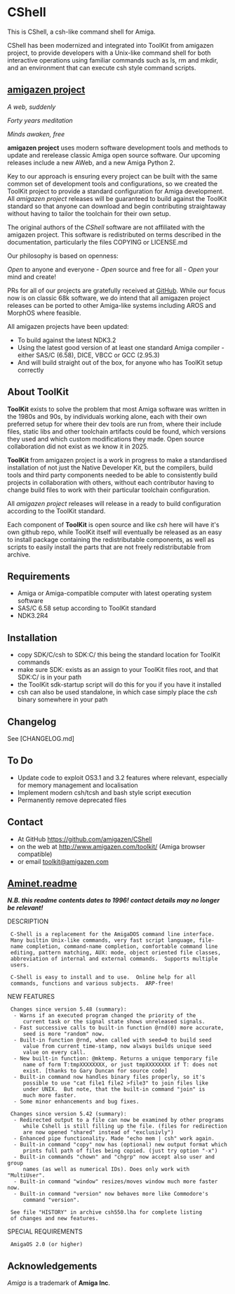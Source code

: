 # CShell

This is CShell, a csh-like command shell for Amiga.

CShell has been modernized and integrated into ToolKit from amigazen project, to provide developers with a Unix-like command shell for both interactive operations using familiar commands such as ls, rm and mkdir, and an environment that can execute csh style command scripts.

## [amigazen project](http://www.amigazen.com)

*A web, suddenly*

*Forty years meditation*

*Minds awaken, free*

**amigazen project** uses modern software development tools and methods to update and rerelease classic Amiga open source software. Our upcoming releases include a new AWeb, and a new Amiga Python 2.

Key to our approach is ensuring every project can be built with the same common set of development tools and configurations, so we created the ToolKit project to provide a standard configuration for Amiga development. All *amigazen project* releases will be guaranteed to build against the ToolKit standard so that anyone can download and begin contributing straightaway without having to tailor the toolchain for their own setup.

The original authors of the *CShell* software are not affiliated with the amigazen project. This software is redistributed on terms described in the documentation, particularly the files COPYING or LICENSE.md

Our philosophy is based on openness:

*Open* to anyone and everyone	- *Open* source and free for all	- *Open* your mind and create!

PRs for all of our projects are gratefully received at [GitHub](https://github.com/amigazen/). While our focus now is on classic 68k software, we do intend that all amigazen project releases can be ported to other Amiga-like systems including AROS and MorphOS where feasible.

All amigazen projects have been updated:
- To build against the latest NDK3.2
- Using the latest good version of at least one standard Amiga compiler - either SAS/C (6.58), DICE, VBCC or GCC (2.95.3)
- And will build straight out of the box, for anyone who has ToolKit setup correctly

## About ToolKit

**ToolKit** exists to solve the problem that most Amiga software was written in the 1980s and 90s, by individuals working alone, each with their own preferred setup for where their dev tools are run from, where their include files, static libs and other toolchain artifacts could be found, which versions they used and which custom modifications they made. Open source collaboration did not exist as we know it in 2025. 

**ToolKit** from amigazen project is a work in progress to make a standardised installation of not just the Native Developer Kit, but the compilers, build tools and third party components needed to be able to consistently build projects in collaboration with others, without each contributor having to change build files to work with their particular toolchain configuration. 

All *amigazen project* releases will release in a ready to build configuration according to the ToolKit standard.

Each component of **ToolKit** is open source and like *csh* here will have it's own github repo, while ToolKit itself will eventually be released as an easy to install package containing the redistributable components, as well as scripts to easily install the parts that are not freely redistributable from archive.

## Requirements

- Amiga or Amiga-compatible computer with latest operating system software
- SAS/C 6.58 setup according to ToolKit standard
- NDK3.2R4

## Installation

- copy SDK/C/csh to SDK:C/ this being the standard location for ToolKit commands
- make sure SDK: exists as an assign to your ToolKit files root, and that SDK:C/ is in your path
- the ToolKit sdk-startup script will do this for you if you have it installed
- csh can also be used standalone, in which case simply place the *csh* binary somewhere in your path

## Changelog

See [CHANGELOG.md]

## To Do

- Update code to exploit OS3.1 and 3.2 features where relevant, especially for memory management and localisation
- Implement modern csh/tcsh and bash style script execution
- Permanently remove deprecated files

## Contact 

- At GitHub https://github.com/amigazen/CShell
- on the web at http://www.amigazen.com/toolkit/ (Amiga browser compatible)
- or email toolkit@amigazen.com

## [Aminet.readme](https://www.aminet.net/package/util/shell/csh550)

***N.B. this readme contents dates to 1996! contact details may no longer be relevant!***

DESCRIPTION

     C-Shell is a replacement for the AmigaDOS command line interface.
     Many builtin Unix-like commands, very fast script language, file-
     name completion, command-name completion, comfortable command line
     editing, pattern matching, AUX: mode, object oriented file classes,
     abbreviation of internal and external commands.  Supports multiple
     users.

     C-Shell is easy to install and to use.  Online help for all
     commands, functions and various subjects.  ARP-free!

NEW FEATURES

     Changes since version 5.48 (summary):
      - Warns if an executed program changed the priority of the
         current task or the signal state shows unreleased signals.
      - Fast successive calls to built-in function @rnd(0) more accurate,
         seed is more "random" now.
      - Built-in function @rnd, when called with seed=0 to build seed
         value from current time-stamp, now always builds unique seed
         value on every call.
      - New built-in function: @mktemp. Returns a unique temporary file
         name of form T:tmpXXXXXXXX, or just tmpXXXXXXXX if T: does not
         exist. [thanks to Gary Duncan for source code]
      - Built-in command now handles binary files properly, so it's
         possible to use "cat file1 file2 >file3" to join files like
         under UNIX.  But note, that the built-in command "join" is
         much more faster.
      - Some minor enhancements and bug fixes.

     Changes since version 5.42 (summary):
      - Redirected output to a file can now be examined by other programs
         while Cshell is still filling up the file. (files for redirection
         are now opened "shared" instead of "exclusivly")
      - Enhanced pipe functionality. Made "echo mem | csh" work again.
      - Built-in command "copy" now has (optional) new output format which
         prints full path of files being copied. (just try option "-x")
      - Built-in commands "chown" and "chgrp" now accept also user and group
         names (as well as numerical IDs). Does only work with "MultiUser".
      - Built-in command "window" resizes/moves window much more faster now.
      - Built-in command "version" now behaves more like Commodore's
         command "version".

     See file "HISTORY" in archive csh550.lha for complete listing
     of changes and new features.

SPECIAL REQUIREMENTS

     AmigaOS 2.0 (or higher)

## Acknowledgements

*Amiga* is a trademark of **Amiga Inc**. 
